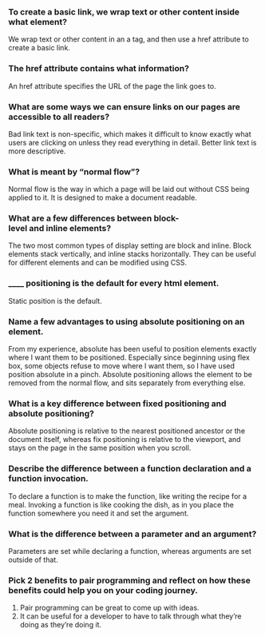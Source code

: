 ### To create a basic link, we wrap text or other content inside what element?

We wrap text or other content in an a tag, and then use a href attribute to create a basic link.

### The href attribute contains what information?

An href attribute specifies the URL of the page the link goes to.

### What are some ways we can ensure links on our pages are accessible to all readers?

Bad link text is non-specific, which makes it difficult to know exactly what users are clicking on unless they read everything in detail. Better link text is more descriptive.

### What is meant by “normal flow”?

Normal flow is the way in which a page will be laid out without CSS being applied to it. It is designed to make a document readable.

### What are a few differences between block-level and inline elements?

The two most common types of display setting are block and inline. Block elements stack vertically, and inline stacks horizontally. They can be useful for different elements and can be modified using CSS.

### \_\_\_\_ positioning is the default for every html element.

Static position is the default.

### Name a few advantages to using absolute positioning on an element.

From my experience, absolute has been useful to position elements exactly where I want them to be positioned. Especially since beginning using flex box, some objects refuse to move where I want them, so I have used position absolute in a pinch. Absolute positioning allows the element to be removed from the normal flow, and sits separately from everything else.

### What is a key difference between fixed positioning and absolute positioning?

Absolute positioning is relative to the nearest positioned ancestor or the document itself, whereas fix positioning is relative to the viewport, and stays on the page in the same position when you scroll.

### Describe the difference between a function declaration and a function invocation.

To declare a function is to make the function, like writing the recipe for a meal. Invoking a function is like cooking the dish, as in you place the function somewhere you need it and set the argument.

### What is the difference between a parameter and an argument?

Parameters are set while declaring a function, whereas arguments are set outside of that.

### Pick 2 benefits to pair programming and reflect on how these benefits could help you on your coding journey.

1. Pair programming can be great to come up with ideas.
2. It can be useful for a developer to have to talk through what they’re doing as they’re doing it.
